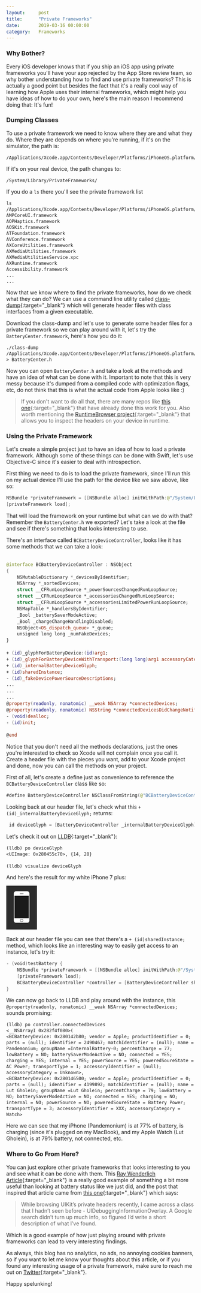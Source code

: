 ```yaml
---
layout:     post
title:      "Private Frameworks"
date:       2019-03-16 00:00:00
category:   Frameworks
---
```


### Why Bother?

Every iOS developer knows that if you ship an iOS app using private frameworks you'll have your app rejected by the App Store review team, so why bother understanding how to find and use private frameworks? This is actually a good point but besides the fact that it's a really cool way of learning how Apple uses their internal frameworks, which might help you have ideas of how to do your own, here's the main reason I recommend doing that: It's fun! 

### Dumping Classes 

To use a private framework we need to know where they are and what they do. Where they are depends on where you're running, if it's on the simulator, the path is:
~~~
/Applications/Xcode.app/Contents/Developer/Platforms/iPhoneOS.platform/Developer/Library/CoreSimulator/Profiles/Runtimes/iOS.simruntime/Contents/Resources/RuntimeRoot/System/Library/PrivateFrameworks
~~~

If it's on your real device, the path changes to:
~~~
/System/Library/PrivateFrameworks/
~~~
If you do a `ls` there you'll see the private framework list
~~~
ls /Applications/Xcode.app/Contents/Developer/Platforms/iPhoneOS.platform/Developer/Library/CoreSimulator/Profiles/Runtimes/iOS.simruntime/Contents/Resources/RuntimeRoot/System/Library/PrivateFrameworks
AMPCoreUI.framework
AOPHaptics.framework
AOSKit.framework
ATFoundation.framework
AVConference.framework
AXCoreUtilities.framework
AXMediaUtilities.framework
AXMediaUtilitiesService.xpc
AXRuntime.framework
Accessibility.framework
...
...
~~~

Now that we know where to find the private frameworks, how do we check what they can do? We can use a command line utility called [class-dump](https://github.com/nygard/class-dump){:target="_blank"} which will generate header files with class interfaces from a given executable.

Download the class-dump and let's use to generate some header files for a private framework so we can play around with it, let's try the `BatteryCenter.framework`, here's how you do it:

~~~
./class-dump /Applications/Xcode.app/Contents/Developer/Platforms/iPhoneOS.platform/Developer/Library/CoreSimulator/Profiles/Runtimes/iOS.simruntime/Contents/Resources/RuntimeRoot/System/Library/PrivateFrameworks/BatteryCenter.framework/BatteryCenter > BatteryCenter.h
~~~

Now you can open `BatteryCenter.h` and take a look at the methods and have an idea of what can be done with it. Important to note that this is very messy because it's dumped from a compiled code with optimization flags, etc, do not think that this is what the actual code from Apple looks like :) 

>If you don't want to do all that, there are many repos like [this one](https://github.com/JaviSoto/iOS10-Runtime-Headers){:target="_blank"} that have already done this work for you. Also worth mentioning the [RuntimeBrowser project](https://github.com/nst/RuntimeBrowser/){:target="_blank"} that allows you to inspect the headers on your device in runtime.

### Using the Private Framework

Let's create a simple project just to have an idea of how to load a private framework. Although some of these things can be done with Swift, let's use Objective-C since it's easier to deal with introspection.

First thing we need to do is to load the private framework, since I'll run this on my actual device I'll use the path for the device like we saw above, like so:
~~~swift 
NSBundle *privateFramework = [[NSBundle alloc] initWithPath:@"/System/Library/PrivateFrameworks/BatteryCenter.framework"];
[privateFramework load];
~~~

That will load the framework on your runtime but what can we do with that? Remember the `BatteryCenter.h` we exported? Let's take a look at the file and see if there's something that looks interesting to use.

There's an interface called `BCBatteryDeviceController`, looks like it has some methods that we can take a look:

~~~swift

@interface BCBatteryDeviceController : NSObject
{
    NSMutableDictionary *_devicesByIdentifier;
    NSArray *_sortedDevices;
    struct __CFRunLoopSource *_powerSourcesChangedRunLoopSource;
    struct __CFRunLoopSource *_accessoriesChangedRunLoopSource;
    struct __CFRunLoopSource *_accessoriesLimitedPowerRunLoopSource;
    NSMapTable *_handlersByIdentifier;
    _Bool _batterySaverModeActive;
    _Bool _chargeChangeHandlingDisabled;
    NSObject<OS_dispatch_queue> *_queue;
    unsigned long long _numFakeDevices;
}

+ (id)_glyphForBatteryDevice:(id)arg1;
+ (id)_glyphForBatteryDeviceWithTransport:(long long)arg1 accessoryCategory:(unsigned long long)arg2 vendor:(long long)arg3 productIdentifier:(long long)arg4 parts:(unsigned long long)arg5;
+ (id)_internalBatteryDeviceGlyph;
+ (id)sharedInstance;
- (id)_fakeDevicePowerSourceDescriptions;
...
...
...
@property(readonly, nonatomic) __weak NSArray *connectedDevices;
@property(readonly, nonatomic) NSString *connectedDevicesDidChangeNotificationName;
- (void)dealloc;
- (id)init;

@end
~~~

Notice that you don't need all the methods declarations, just the ones you're interested to check so Xcode will not complain once you call it. Create a header file with the pieces you want, add to your Xcode project and done, now you can call the methods on your project.

First of all, let's create a define just as convenience to reference the `BCBatteryDeviceController` class like so:
~~~swift
#define BatteryDeviceController NSClassFromString(@"BCBatteryDeviceController")
~~~

Looking back at our header file, let's check what this `+ (id)_internalBatteryDeviceGlyph;` returns:

~~~swift
 id deviceGlyph = [BatteryDeviceController _internalBatteryDeviceGlyph];
~~~

Let's check it out on [LLDB](http://localhost:4000/lldb/2019/03/05/lldb-friend.html){:target="_blank"}:
~~~
(lldb) po deviceGlyph
<UIImage: 0x280455c70>, {14, 28}

(lldb) visualize deviceGlyph
~~~

And here's the result for my white iPhone 7 plus:

![](/img/private_framework/device_glyph.png)

Back at our header file you can see that there's a `+ (id)sharedInstance;` method, which looks like an interesting way to easily get access to an instance, let's try it:

~~~swift
- (void)testBattery {
    NSBundle *privateFramework = [[NSBundle alloc] initWithPath:@"/System/Library/PrivateFrameworks/BatteryCenter.framework"];
    [privateFramework load];
    BCBatteryDeviceController *controller = [BatteryDeviceController sharedInstance];
}
~~~

We can now go back to LLDB and play around with the instance, this `@property(readonly, nonatomic) __weak NSArray *connectedDevices;` sounds promising:

~~~
(lldb) po controller.connectedDevices
<__NSArrayI 0x282f4f080>(
<BCBatteryDevice: 0x280142b80; vendor = Apple; productIdentifier = 0; parts = (null); identifier = 2490467; matchIdentifier = (null); name = Pandemonium; groupName =InternalBattery-0; percentCharge = 77; lowBattery = NO; batterySaverModeActive = NO; connected = YES; charging = YES; internal = YES; powerSource = YES; poweredSoureState = AC Power; transportType = 1; accessoryIdentifier = (null); accessoryCategory = Unknown>,
<BCBatteryDevice: 0x280146500; vendor = Apple; productIdentifier = 0; parts = (null); identifier = 4199892; matchIdentifier = (null); name = Lut Gholein; groupName =Lut Gholein; percentCharge = 79; lowBattery = NO; batterySaverModeActive = NO; connected = YES; charging = NO; internal = NO; powerSource = NO; poweredSoureState = Battery Power; transportType = 3; accessoryIdentifier = XXX; accessoryCategory = Watch>
~~~

Here we can see that my iPhone (Pandemonium) is at 77% of battery, is charging (since it's plugged on my MacBook), and my Apple Watch (Lut Gholein), is at 79% battery, not connected, etc.


### Where to Go From Here?

You can just explore other private frameworks that looks interesting to you and see what it can be done with them. This [Ray Wenderlich Article](https://www.raywenderlich.com/295-swizzling-in-ios-11-with-uidebugginginformationoverlay){:target="_blank"} is a really good example of something a bit more useful than looking at battery status like we just did, and the post that inspired that article came from [this one](http://ryanipete.com/blog/ios/swift/objective-c/uidebugginginformationoverlay/){:target="_blank"} which says:
> While browsing UIKit’s private headers recently, I came across a class that I hadn’t seen before - UIDebuggingInformationOverlay. A Google search didn’t turn up much info, so figured I’d write a short description of what I’ve found.

Which is a good example of how just playing around with private frameworks can lead to very interesting findings.

As always, this blog has no analytics, no ads, no annoying cookies banners, so if you want to let me know your thoughts about this article, or if you found any interesting usage of a private framework, make sure to reach me out on [Twitter](http://twitter.com/fcbunn){:target="_blank"}. 

Happy spelunking!